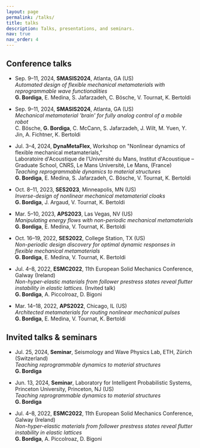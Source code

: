 ```yaml
---
layout: page
permalink: /talks/
title: talks
description: Talks, presentations, and seminars.
nav: true
nav_order: 4
---
```


## Conference talks

- Sep. 9–11, 2024, **SMASIS2024**, Atlanta, GA (US)  
  *Automated design of flexible mechanical metamaterials with reprogrammable wave functionalities*  
  **G. Bordiga**, E. Medina, S. Jafarzadeh, C. Bösche, V. Tournat, K. Bertoldi

- Sep. 9–11, 2024, **SMASIS2024**, Atlanta, GA (US)  
  *Mechanical metamaterial 'brain' for fully analog control of a mobile robot*  
  C. Bösche, **G. Bordiga**, C. McCann, S. Jafarzadeh, J. Wilt, M. Yuen, Y. Jin, A. Fichtner, K. Bertoldi

- Jul. 3–4, 2024, **DynaMetaFlex**, Workshop on "Nonlinear dynamics of flexible mechanical metamaterials,"  
  Laboratoire d'Acoustique de l'Université du Mans, Institut d'Acoustique – Graduate School, CNRS, Le Mans Université, Le Mans, (France)  
  *Teaching reprogrammable dynamics to material structures*  
  **G. Bordiga**, E. Medina, S. Jafarzadeh, C. Bösche, V. Tournat, K. Bertoldi

- Oct. 8–11, 2023, **SES2023**, Minneapolis, MN (US)  
  *Inverse-design of nonlinear mechanical metamaterial cloaks*  
  **G. Bordiga**, J. Argaud, V. Tournat, K. Bertoldi

- Mar. 5–10, 2023, **APS2023**, Las Vegas, NV (US)  
  *Manipulating energy flows with non-periodic mechanical metamaterials*  
  **G. Bordiga**, E. Medina, V. Tournat, K. Bertoldi

- Oct. 16–19, 2022, **SES2022**, College Station, TX (US)  
  *Non-periodic design discovery for optimal dynamic responses in flexible mechanical metamaterials*  
  **G. Bordiga**, E. Medina, V. Tournat, K. Bertoldi

- Jul. 4–8, 2022, **ESMC2022**, 11th European Solid Mechanics Conference, Galway (Ireland)  
  *Non-hyper-elastic materials from follower prestress states reveal flutter instability in elastic lattices.* (Invited talk)  
  **G. Bordiga**, A. Piccolroaz, D. Bigoni

- Mar. 14–18, 2022, **APS2022**, Chicago, IL (US)  
  *Architected metamaterials for routing nonlinear mechanical pulses*  
  **G. Bordiga**, E. Medina, V. Tournat, K. Bertoldi


## Invited talks & seminars

- Jul. 25, 2024, **Seminar**, Seismology and Wave Physics Lab, ETH, Zürich (Switzerland)  
  *Teaching reprogrammable dynamics to material structures*  
  **G. Bordiga**

- Jun. 13, 2024, **Seminar**, Laboratory for Intelligent Probabilistic Systems, Princeton University, Princeton, NJ (US)  
  *Teaching reprogrammable dynamics to material structures*  
  **G. Bordiga**

- Jul. 4–8, 2022, **ESMC2022**, 11th European Solid Mechanics Conference, Galway (Ireland)  
  *Non-hyper-elastic materials from follower prestress states reveal flutter instability in elastic lattices*  
  **G. Bordiga**, A. Piccolroaz, D. Bigoni
